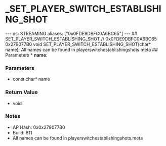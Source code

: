 # _SET_PLAYER_SWITCH_ESTABLISHING_SHOT

--- ns: STREAMING aliases: ["0x0FDE9DBFC0A6BC65"] --- ## SET_PLAYER_SWITCH_ESTABLISHING_SHOT  // 0x0FDE9DBFC0A6BC65 0x279077B0 void SET_PLAYER_SWITCH_ESTABLISHING_SHOT(char* name);  All names can be found in playerswitchestablishingshots.meta  ## Parameters * **name**:

### Parameters
* const char* name

### Return Value
* void

### Notes
* AP Hash: 0x0x279077B0
* Build: 811
* All names can be found in playerswitchestablishingshots.meta

